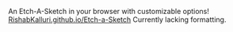 An Etch-A-Sketch in your browser with customizable options! [RishabKalluri.github.io/Etch-a-Sketch](url)
Currently lacking formatting.
